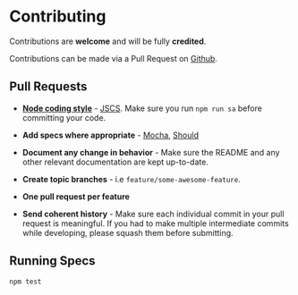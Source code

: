 # Contributing

Contributions are **welcome** and will be fully **credited**.

Contributions can be made via a Pull Request on [Github](https://github.com/mike182uk/cellref).

## Pull Requests

- **[Node coding style](https://github.com/felixge/node-style-guide)** - [JSCS](http://jscs.info/). Make sure you run `npm run sa` before committing your code.

- **Add specs where appropriate** - [Mocha](http://mochajs.org/), [Should](https://shouldjs.github.io/)

- **Document any change in behavior** - Make sure the README and any other relevant documentation are kept up-to-date.

- **Create topic branches** - i.e `feature/some-awesome-feature`.

- **One pull request per feature**

- **Send coherent history** - Make sure each individual commit in your pull request is meaningful. If you had to make multiple intermediate commits while developing, please squash them before submitting.

## Running Specs

```bash
npm test
```

